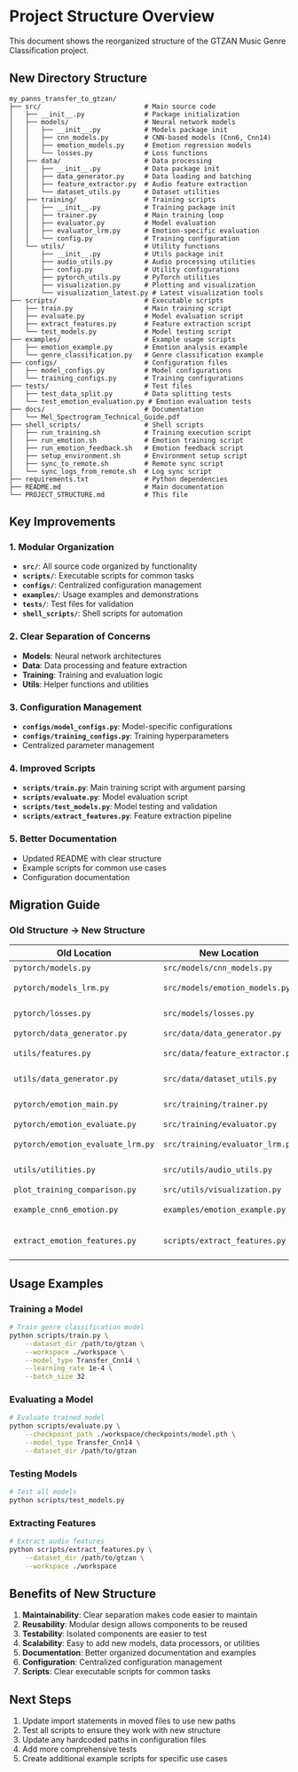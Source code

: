 # Project Structure Overview

This document shows the reorganized structure of the GTZAN Music Genre Classification project.

## New Directory Structure

```
my_panns_transfer_to_gtzan/
├── src/                          # Main source code
│   ├── __init__.py               # Package initialization
│   ├── models/                   # Neural network models
│   │   ├── __init__.py           # Models package init
│   │   ├── cnn_models.py         # CNN-based models (Cnn6, Cnn14)
│   │   ├── emotion_models.py     # Emotion regression models
│   │   └── losses.py             # Loss functions
│   ├── data/                     # Data processing
│   │   ├── __init__.py           # Data package init
│   │   ├── data_generator.py     # Data loading and batching
│   │   ├── feature_extractor.py  # Audio feature extraction
│   │   └── dataset_utils.py      # Dataset utilities
│   ├── training/                 # Training scripts
│   │   ├── __init__.py           # Training package init
│   │   ├── trainer.py            # Main training loop
│   │   ├── evaluator.py          # Model evaluation
│   │   ├── evaluator_lrm.py      # Emotion-specific evaluation
│   │   └── config.py             # Training configuration
│   └── utils/                    # Utility functions
│       ├── __init__.py           # Utils package init
│       ├── audio_utils.py        # Audio processing utilities
│       ├── config.py             # Utility configurations
│       ├── pytorch_utils.py      # PyTorch utilities
│       ├── visualization.py      # Plotting and visualization
│       └── visualization_latest.py # Latest visualization tools
├── scripts/                      # Executable scripts
│   ├── train.py                  # Main training script
│   ├── evaluate.py               # Model evaluation script
│   ├── extract_features.py       # Feature extraction script
│   └── test_models.py            # Model testing script
├── examples/                     # Example usage scripts
│   ├── emotion_example.py        # Emotion analysis example
│   └── genre_classification.py   # Genre classification example
├── configs/                      # Configuration files
│   ├── model_configs.py          # Model configurations
│   └── training_configs.py       # Training configurations
├── tests/                        # Test files
│   ├── test_data_split.py        # Data splitting tests
│   └── test_emotion_evaluation.py # Emotion evaluation tests
├── docs/                         # Documentation
│   └── Mel_Spectrogram_Technical_Guide.pdf
├── shell_scripts/                # Shell scripts
│   ├── run_training.sh           # Training execution script
│   ├── run_emotion.sh            # Emotion training script
│   ├── run_emotion_feedback.sh   # Emotion feedback script
│   ├── setup_environment.sh      # Environment setup script
│   ├── sync_to_remote.sh         # Remote sync script
│   └── sync_logs_from_remote.sh  # Log sync script
├── requirements.txt              # Python dependencies
├── README.md                     # Main documentation
└── PROJECT_STRUCTURE.md          # This file
```

## Key Improvements

### 1. **Modular Organization**
- **`src/`**: All source code organized by functionality
- **`scripts/`**: Executable scripts for common tasks
- **`configs/`**: Centralized configuration management
- **`examples/`**: Usage examples and demonstrations
- **`tests/`**: Test files for validation
- **`shell_scripts/`**: Shell scripts for automation

### 2. **Clear Separation of Concerns**
- **Models**: Neural network architectures
- **Data**: Data processing and feature extraction
- **Training**: Training and evaluation logic
- **Utils**: Helper functions and utilities

### 3. **Configuration Management**
- **`configs/model_configs.py`**: Model-specific configurations
- **`configs/training_configs.py`**: Training hyperparameters
- Centralized parameter management

### 4. **Improved Scripts**
- **`scripts/train.py`**: Main training script with argument parsing
- **`scripts/evaluate.py`**: Model evaluation script
- **`scripts/test_models.py`**: Model testing and validation
- **`scripts/extract_features.py`**: Feature extraction pipeline

### 5. **Better Documentation**
- Updated README with clear structure
- Example scripts for common use cases
- Configuration documentation

## Migration Guide

### Old Structure → New Structure

| Old Location | New Location | Purpose |
|-------------|-------------|---------|
| `pytorch/models.py` | `src/models/cnn_models.py` | CNN models |
| `pytorch/models_lrm.py` | `src/models/emotion_models.py` | Emotion models |
| `pytorch/losses.py` | `src/models/losses.py` | Loss functions |
| `pytorch/data_generator.py` | `src/data/data_generator.py` | Data loading |
| `utils/features.py` | `src/data/feature_extractor.py` | Feature extraction |
| `utils/data_generator.py` | `src/data/dataset_utils.py` | Dataset utilities |
| `pytorch/emotion_main.py` | `src/training/trainer.py` | Training loop |
| `pytorch/emotion_evaluate.py` | `src/training/evaluator.py` | Evaluation |
| `pytorch/emotion_evaluate_lrm.py` | `src/training/evaluator_lrm.py` | Emotion evaluation |
| `utils/utilities.py` | `src/utils/audio_utils.py` | Audio utilities |
| `plot_training_comparison.py` | `src/utils/visualization.py` | Visualization |
| `example_cnn6_emotion.py` | `examples/emotion_example.py` | Emotion example |
| `extract_emotion_features.py` | `scripts/extract_features.py` | Feature extraction script |

## Usage Examples

### Training a Model
```bash
# Train genre classification model
python scripts/train.py \
    --dataset_dir /path/to/gtzan \
    --workspace ./workspace \
    --model_type Transfer_Cnn14 \
    --learning_rate 1e-4 \
    --batch_size 32
```

### Evaluating a Model
```bash
# Evaluate trained model
python scripts/evaluate.py \
    --checkpoint_path ./workspace/checkpoints/model.pth \
    --model_type Transfer_Cnn14 \
    --dataset_dir /path/to/gtzan
```

### Testing Models
```bash
# Test all models
python scripts/test_models.py
```

### Extracting Features
```bash
# Extract audio features
python scripts/extract_features.py \
    --dataset_dir /path/to/gtzan \
    --workspace ./workspace
```

## Benefits of New Structure

1. **Maintainability**: Clear separation makes code easier to maintain
2. **Reusability**: Modular design allows components to be reused
3. **Testability**: Isolated components are easier to test
4. **Scalability**: Easy to add new models, data processors, or utilities
5. **Documentation**: Better organized documentation and examples
6. **Configuration**: Centralized configuration management
7. **Scripts**: Clear executable scripts for common tasks

## Next Steps

1. Update import statements in moved files to use new paths
2. Test all scripts to ensure they work with new structure
3. Update any hardcoded paths in configuration files
4. Add more comprehensive tests
5. Create additional example scripts for specific use cases 